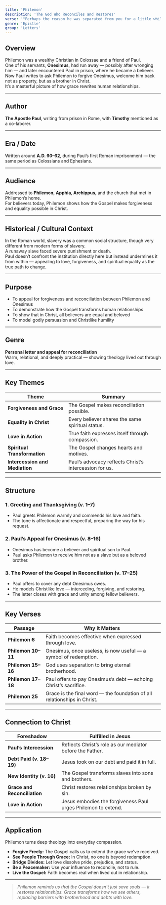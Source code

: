 ```yaml
---
title: 'Philemon'
description: 'The God Who Reconciles and Restores'
verse: '"Perhaps the reason he was separated from you for a little while was that you might have him back forever — no longer as a slave, but better than a slave, as a dear brother." — Philemon 15–16'
genre: 'Epistle'
group: 'Letters'
---
```


## Overview  
Philemon was a wealthy Christian in Colossae and a friend of Paul.  
One of his servants, **Onesimus**, had run away — possibly after wronging him — and later encountered Paul in prison, where he became a believer.  
Now Paul writes to ask Philemon to forgive Onesimus, welcome him back not as property, but as a brother in Christ.  
It’s a masterful picture of how grace rewrites human relationships.

---

## Author  
**The Apostle Paul**, writing from prison in Rome, with **Timothy** mentioned as a co-laborer.

---

## Era / Date  
Written around **A.D. 60–62**, during Paul’s first Roman imprisonment — the same period as Colossians and Ephesians.

---

## Audience  
Addressed to **Philemon**, **Apphia**, **Archippus**, and the church that met in Philemon’s home.  
For believers today, Philemon shows how the Gospel makes forgiveness and equality possible in Christ.

---

## Historical / Cultural Context  
In the Roman world, slavery was a common social structure, though very different from modern forms of slavery.  
A runaway slave faced severe punishment or death.  
Paul doesn’t confront the institution directly here but instead undermines it from within — appealing to love, forgiveness, and spiritual equality as the true path to change.

---

## Purpose  
- To appeal for forgiveness and reconciliation between Philemon and Onesimus  
- To demonstrate how the Gospel transforms human relationships  
- To show that in Christ, all believers are equal and beloved  
- To model godly persuasion and Christlike humility  

---

## Genre  
**Personal letter and appeal for reconciliation**  
Warm, relational, and deeply practical — showing theology lived out through love.

---

## Key Themes  

| Theme | Summary |
|-------|----------|
| **Forgiveness and Grace** | The Gospel makes reconciliation possible. |
| **Equality in Christ** | Every believer shares the same spiritual status. |
| **Love in Action** | True faith expresses itself through compassion. |
| **Spiritual Transformation** | The Gospel changes hearts and motives. |
| **Intercession and Mediation** | Paul’s advocacy reflects Christ’s intercession for us. |

---

## Structure  

### 1. Greeting and Thanksgiving (v. 1–7)
- Paul greets Philemon warmly and commends his love and faith.  
- The tone is affectionate and respectful, preparing the way for his request.  

### 2. Paul’s Appeal for Onesimus (v. 8–16)
- Onesimus has become a believer and spiritual son to Paul.  
- Paul asks Philemon to receive him not as a slave but as a beloved brother.  

### 3. The Power of the Gospel in Reconciliation (v. 17–25)
- Paul offers to cover any debt Onesimus owes.  
- He models Christlike love — interceding, forgiving, and restoring.  
- The letter closes with grace and unity among fellow believers.  

---

## Key Verses  

| Passage | Why It Matters |
|----------|----------------|
| **Philemon 6** | Faith becomes effective when expressed through love. |
| **Philemon 10–11** | Onesimus, once useless, is now useful — a symbol of redemption. |
| **Philemon 15–16** | God uses separation to bring eternal brotherhood. |
| **Philemon 17–18** | Paul offers to pay Onesimus’s debt — echoing Christ’s sacrifice. |
| **Philemon 25** | Grace is the final word — the foundation of all relationships in Christ. |

---

## Connection to Christ  

| Foreshadow | Fulfilled in Jesus |
|-------------|-------------------|
| **Paul’s Intercession** | Reflects Christ’s role as our mediator before the Father. |
| **Debt Paid (v. 18–19)** | Jesus took on our debt and paid it in full. |
| **New Identity (v. 16)** | The Gospel transforms slaves into sons and brothers. |
| **Grace and Reconciliation** | Christ restores relationships broken by sin. |
| **Love in Action** | Jesus embodies the forgiveness Paul urges Philemon to extend. |

---

## Application  
Philemon turns deep theology into everyday compassion.  
- **Forgive Freely:** The Gospel calls us to extend the grace we’ve received.  
- **See People Through Grace:** In Christ, no one is beyond redemption.  
- **Bridge Divides:** Let love dissolve pride, prejudice, and status.  
- **Be a Peacemaker:** Use your influence to reconcile, not to rule.  
- **Live the Gospel:** Faith becomes real when lived out in relationship.  

---

> *Philemon reminds us that the Gospel doesn’t just save souls — it restores relationships. Grace transforms how we see others, replacing barriers with brotherhood and debts with love.*

